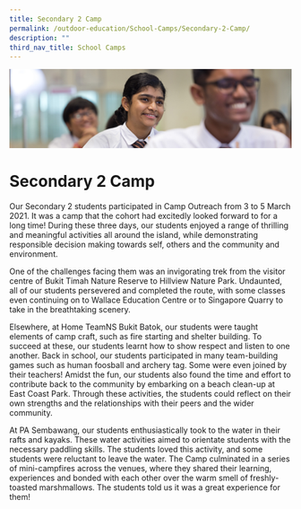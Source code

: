 ```yaml
---
title: Secondary 2 Camp
permalink: /outdoor-education/School-Camps/Secondary-2-Camp/
description: ""
third_nav_title: School Camps
---
```

![](/images/key%20programmes.jpg)

Secondary 2 Camp
================

Our Secondary 2 students participated in Camp Outreach from 3 to 5 March 2021. It was a camp that the cohort had excitedly looked forward to for a long time! During these three days, our students enjoyed a range of thrilling and meaningful activities all around the island, while demonstrating responsible decision making towards self, others and the community and environment.

  

One of the challenges facing them was an invigorating trek from the visitor centre of Bukit Timah Nature Reserve to Hillview Nature Park. Undaunted, all of our students persevered and completed the route, with some classes even continuing on to Wallace Education Centre or to Singapore Quarry to take in the breathtaking scenery.

  

Elsewhere, at Home TeamNS Bukit Batok, our students were taught elements of camp craft, such as fire starting and shelter building. To succeed at these, our students learnt how to show respect and listen to one another. Back in school, our students participated in many team-building games such as human foosball and archery tag. Some were even joined by their teachers! Amidst the fun, our students also found the time and effort to contribute back to the community by embarking on a beach clean-up at East Coast Park. Through these activities, the students could reflect on their own strengths and the relationships with their peers and the wider community.

  

At PA Sembawang, our students enthusiastically took to the water in their rafts and kayaks. These water activities aimed to orientate students with the necessary paddling skills. The students loved this activity, and some students were reluctant to leave the water. The Camp culminated in a series of mini-campfires across the venues, where they shared their learning, experiences and bonded with each other over the warm smell of freshly-toasted marshmallows. The students told us it was a great experience for them!